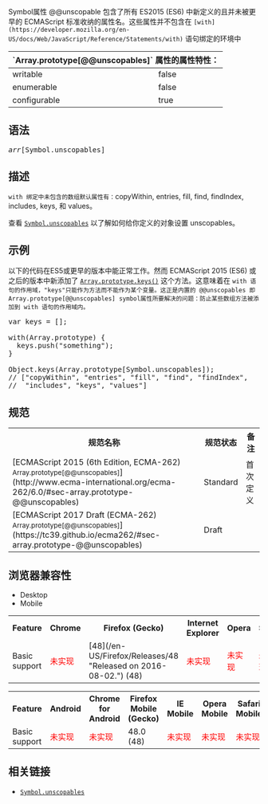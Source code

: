 Symbol属性 @@unscopable 包含了所有 ES2015 (ES6) 中新定义的且并未被更早的 ECMAScript 标准收纳的属性名。这些属性并不包含在 `[with](https://developer.mozilla.org/en-US/docs/Web/JavaScript/Reference/Statements/with)` 语句绑定的环境中

<table class="standard-table">

<thead>

<tr>

<th colspan="2" class="header">`Array.prototype[@@unscopables]` 属性的属性特性：</th>

</tr>

</thead>

<tbody>

<tr>

<td>writable</td>

<td>false</td>

</tr>

<tr>

<td>enumerable</td>

<td>false</td>

</tr>

<tr>

<td>configurable</td>

<td>true</td>

</tr>

</tbody>

</table>

## 语法

<pre class="syntaxbox"><var>arr</var>[Symbol.unscopables]</pre>

## 描述

`with 绑定中未包含的数组默认属性有：`copyWithin, entries, fill, find, findIndex, includes, keys, 和 values。

查看 [`Symbol.unscopables`](/zh-CN/docs/Web/JavaScript/Reference/Global_Objects/Symbol/unscopables "此页面仍未被本地化, 期待您的翻译!") 以了解如何给你定义的对象设置 unscopables。

## 示例

以下的代码在ES5或更早的版本中能正常工作。然而 ECMAScript 2015 (ES6) 或之后的版本中新添加了 [`Array.prototype.keys()`](/zh-CN/docs/Web/JavaScript/Reference/Global_Objects/Array/keys "数组的 keys() 方法返回一个数组索引的迭代器。") 这个方法。这意味着在 `with 语句的作用域，"keys"只能作为方法而不能作为某个变量。这正是内置的 @@unscopables 即 Array.prototype[@@unscopables] symbol属性所要解决的问题：防止某些数组方法被添加到 with 语句的作用域内。`

<pre class="brush: js">var keys = [];

with(Array.prototype) {
  keys.push("something");
}

Object.keys(Array.prototype[Symbol.unscopables]); 
// ["copyWithin", "entries", "fill", "find", "findIndex", 
//  "includes", "keys", "values"]</pre>

## 规范

<table class="standard-table">

<tbody>

<tr>

<th scope="col">规范名称</th>

<th scope="col">规范状态</th>

<th scope="col">备注</th>

</tr>

<tr>

<td>[ECMAScript 2015 (6th Edition, ECMA-262)  
<small lang="zh-CN">Array.prototype[@@unscopables]</small>](http://www.ecma-international.org/ecma-262/6.0/#sec-array.prototype-@@unscopables)</td>

<td><span class="spec-Standard">Standard</span></td>

<td>首次定义</td>

</tr>

<tr>

<td>[ECMAScript 2017 Draft (ECMA-262)  
<small lang="zh-CN">Array.prototype[@@unscopables]</small>](https://tc39.github.io/ecma262/#sec-array.prototype-@@unscopables)</td>

<td><span class="spec-Draft">Draft</span></td>

<td> </td>

</tr>

</tbody>

</table>

## 浏览器兼容性

<div>

<div class="htab"><a name="AutoCompatibilityTable" id="AutoCompatibilityTable"></a>

*   <a>Desktop</a>
*   <a>Mobile</a>

</div>

</div>

<div id="compat-desktop">

<table class="compat-table">

<tbody>

<tr>

<th>Feature</th>

<th>Chrome</th>

<th>Firefox (Gecko)</th>

<th>Internet Explorer</th>

<th>Opera</th>

<th>Safari</th>

</tr>

<tr>

<td>Basic support</td>

<td><span style="color: #f00;">未实现</span></td>

<td>[48](/en-US/Firefox/Releases/48 "Released on 2016-08-02.") (48)</td>

<td><span style="color: #f00;">未实现</span></td>

<td><span style="color: #f00;">未实现</span></td>

<td><span style="color: #f00;">未实现</span></td>

</tr>

</tbody>

</table>

</div>

<div id="compat-mobile">

<table class="compat-table">

<tbody>

<tr>

<th>Feature</th>

<th>Android</th>

<th>Chrome for Android</th>

<th>Firefox Mobile (Gecko)</th>

<th>IE Mobile</th>

<th>Opera Mobile</th>

<th>Safari Mobile</th>

</tr>

<tr>

<td>Basic support</td>

<td><span style="color: #f00;">未实现</span></td>

<td><span style="color: #f00;">未实现</span></td>

<td>48.0 (48)</td>

<td><span style="color: #f00;">未实现</span></td>

<td><span style="color: #f00;">未实现</span></td>

<td><span style="color: #f00;">未实现</span></td>

</tr>

</tbody>

</table>

</div>

## 相关链接

*   [`Symbol.unscopables`](/zh-CN/docs/Web/JavaScript/Reference/Global_Objects/Symbol/unscopables "此页面仍未被本地化, 期待您的翻译!")